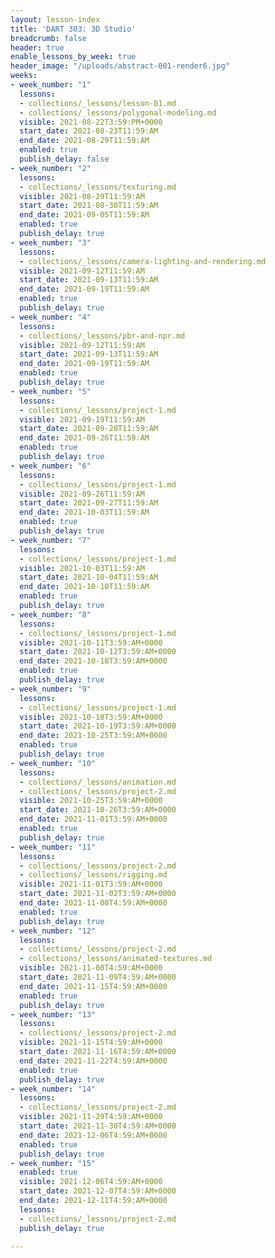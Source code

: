 ```yaml
---
layout: lesson-index
title: 'DART 303: 3D Studio'
breadcrumb: false
header: true
enable_lessons_by_week: true
header_image: "/uploads/abstract-001-render6.jpg"
weeks:
- week_number: "1"
  lessons:
  - collections/_lessons/lesson-01.md
  - collections/_lessons/polygonal-modeling.md
  visible: 2021-08-22T3:59:PM+0000
  start_date: 2021-08-23T11:59:AM
  end_date: 2021-08-29T11:59:AM
  enabled: true
  publish_delay: false
- week_number: "2"
  lessons:
  - collections/_lessons/texturing.md
  visible: 2021-08-29T11:59:AM
  start_date: 2021-08-30T11:59:AM
  end_date: 2021-09-05T11:59:AM
  enabled: true
  publish_delay: true
- week_number: "3"
  lessons:
  - collections/_lessons/camera-lighting-and-rendering.md
  visible: 2021-09-12T11:59:AM
  start_date: 2021-09-13T11:59:AM
  end_date: 2021-09-19T11:59:AM
  enabled: true
  publish_delay: true
- week_number: "4"
  lessons:
  - collections/_lessons/pbr-and-npr.md
  visible: 2021-09-12T11:59:AM
  start_date: 2021-09-13T11:59:AM
  end_date: 2021-09-19T11:59:AM
  enabled: true
  publish_delay: true
- week_number: "5"
  lessons:
  - collections/_lessons/project-1.md
  visible: 2021-09-19T11:59:AM
  start_date: 2021-09-20T11:59:AM
  end_date: 2021-09-26T11:59:AM
  enabled: true
  publish_delay: true
- week_number: "6"
  lessons:
  - collections/_lessons/project-1.md
  visible: 2021-09-26T11:59:AM
  start_date: 2021-09-27T11:59:AM
  end_date: 2021-10-03T11:59:AM
  enabled: true
  publish_delay: true
- week_number: "7"
  lessons:
  - collections/_lessons/project-1.md
  visible: 2021-10-03T11:59:AM
  start_date: 2021-10-04T11:59:AM
  end_date: 2021-10-10T11:59:AM
  enabled: true
  publish_delay: true
- week_number: "8"
  lessons:
  - collections/_lessons/project-1.md
  visible: 2021-10-11T3:59:AM+0000
  start_date: 2021-10-12T3:59:AM+0000
  end_date: 2021-10-18T3:59:AM+0000
  enabled: true
  publish_delay: true
- week_number: "9"
  lessons:
  - collections/_lessons/project-1.md
  visible: 2021-10-18T3:59:AM+0000
  start_date: 2021-10-19T3:59:AM+0000
  end_date: 2021-10-25T3:59:AM+0000
  enabled: true
  publish_delay: true
- week_number: "10"
  lessons:
  - collections/_lessons/animation.md
  - collections/_lessons/project-2.md
  visible: 2021-10-25T3:59:AM+0000
  start_date: 2021-10-26T3:59:AM+0000
  end_date: 2021-11-01T3:59:AM+0000
  enabled: true
  publish_delay: true
- week_number: "11"
  lessons:
  - collections/_lessons/project-2.md
  - collections/_lessons/rigging.md
  visible: 2021-11-01T3:59:AM+0000
  start_date: 2021-11-02T3:59:AM+0000
  end_date: 2021-11-08T4:59:AM+0000
  enabled: true
  publish_delay: true
- week_number: "12"
  lessons:
  - collections/_lessons/project-2.md
  - collections/_lessons/animated-textures.md
  visible: 2021-11-08T4:59:AM+0000
  start_date: 2021-11-09T4:59:AM+0000
  end_date: 2021-11-15T4:59:AM+0000
  enabled: true
  publish_delay: true
- week_number: "13"
  lessons:
  - collections/_lessons/project-2.md
  visible: 2021-11-15T4:59:AM+0000
  start_date: 2021-11-16T4:59:AM+0000
  end_date: 2021-11-22T4:59:AM+0000
  enabled: true
  publish_delay: true
- week_number: "14"
  lessons:
  - collections/_lessons/project-2.md
  visible: 2021-11-29T4:59:AM+0000
  start_date: 2021-11-30T4:59:AM+0000
  end_date: 2021-12-06T4:59:AM+0000
  enabled: true
  publish_delay: true
- week_number: "15"
  enabled: true
  visible: 2021-12-06T4:59:AM+0000
  start_date: 2021-12-07T4:59:AM+0000
  end_date: 2021-12-11T4:59:AM+0000
  lessons:
  - collections/_lessons/project-2.md
  publish_delay: true

---
```

